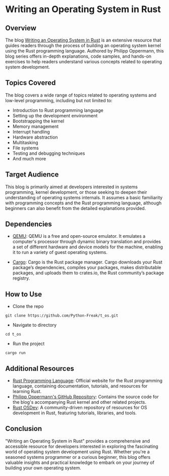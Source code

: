 # Writing an Operating System in Rust

## Overview
The blog [Writing an Operating System in Rust](https://os.phil-opp.com/) is an extensive resource that guides readers through the process of building an operating system kernel using the Rust programming language. Authored by Philipp Oppermann, this blog series offers in-depth explanations, code samples, and hands-on exercises to help readers understand various concepts related to operating system development.

## Topics Covered
The blog covers a wide range of topics related to operating systems and low-level programming, including but not limited to:
- Introduction to Rust programming language
- Setting up the development environment
- Bootstrapping the kernel
- Memory management
- Interrupt handling
- Hardware abstraction
- Multitasking
- File systems
- Testing and debugging techniques
- And much more

## Target Audience
This blog is primarily aimed at developers interested in systems programming, kernel development, or those seeking to deepen their understanding of operating systems internals. It assumes a basic familiarity with programming concepts and the Rust programming language, although beginners can also benefit from the detailed explanations provided.

## Dependencies
- [QEMU](https://www.qemu.org/): QEMU is a free and open-source emulator. It emulates a computer's processor through dynamic binary translation and provides a set of different hardware and device models for the machine, enabling it to run a variety of guest operating systems.

- [Cargo](https://doc.rust-lang.org/cargo/getting-started/installation.html): Cargo is the Rust package manager. Cargo downloads your Rust package’s dependencies, compiles your packages, makes distributable packages, and uploads them to crates.io, the Rust community’s package registry. 

## How to Use
- Clone the repo
```
git clone https://github.com/Python-Freak/t_os.git
```
- Navigate to directory
```
cd t_os
```
- Run the project
```
cargo run
```

## Additional Resources
- [Rust Programming Language](https://www.rust-lang.org/): Official website for the Rust programming language, containing documentation, tutorials, and resources for learning Rust.
- [Philipp Oppermann's GitHub Repository](https://github.com/phil-opp): Contains the source code for the blog's accompanying Rust kernel and other related projects.
- [Rust OSDev](https://os.phil-opp.com/): A community-driven repository of resources for OS development in Rust, featuring tutorials, libraries, and tools.

## Conclusion
"Writing an Operating System in Rust" provides a comprehensive and accessible resource for developers interested in exploring the fascinating world of operating system development using Rust. Whether you're a seasoned systems programmer or a curious beginner, this blog offers valuable insights and practical knowledge to embark on your journey of building your own operating system.
